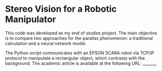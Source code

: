# Stereo Vision for a Robotic Manipulator

This code was developed as my end of studies project. The main objective is to compare two approaches for the parallax phenomenon: a traditional calculation and a neural network model. 

The Python script communicates with an EPSON SCARA robot via TCP/IP protocol to manipulate a rectangular object, which contrasts with the background. The academic article is available at the following URL: _______
